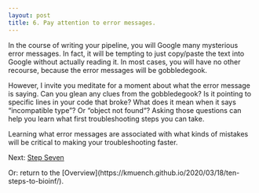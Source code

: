 ```yaml
---
layout: post
title: 6. Pay attention to error messages.
---
```

In the course of writing your pipeline, you will Google many mysterious error messages. In fact, it will be tempting to just copy/paste the text into Google without actually reading it. In most cases, you will have no other recourse, because the error messages will be gobbledegook.

However, I invite you meditate for a moment about what the error message is saying. Can you glean any clues from the gobbledegook? Is it pointing to specific lines in your code that broke? What does it mean when it says “incompatible type”? Or “object not found“? Asking those questions can help you learn what first troubleshooting steps you can take.

Learning what error messages are associated with what kinds of mistakes will be critical to making your troubleshooting faster.

Next: [Step Seven]()
</p>Or: return to the [Overview](https://kmuench.github.io/2020/03/18/ten-steps-to-bioinf/).
